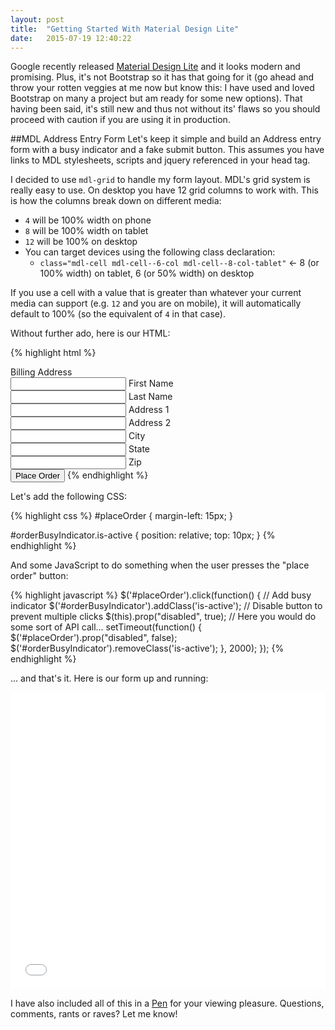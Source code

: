 ```yaml
---
layout: post
title:  "Getting Started With Material Design Lite"
date:   2015-07-19 12:40:22
---
```


Google recently released [Material Design Lite](http://www.getmdl.io/) and it looks modern and promising.  Plus, it's not Bootstrap so it has that going for it (go ahead and throw your rotten veggies at me now but know this: I have used and loved Bootstrap on many a project but am ready for some new options).  That having been said, it's still new and thus not without its' flaws so you should proceed with caution if you are using it in production.

##MDL Address Entry Form
Let's keep it simple and build an Address entry form with a busy indicator and a fake submit button.  This assumes you have links to MDL stylesheets, scripts and jquery referenced in your head tag.

I decided to use `mdl-grid` to handle my form layout.  MDL's grid system is really easy to use.  On desktop you have 12 grid columns to work with.  This is how the columns break down on different media:

* `4` will be 100% width on phone
* `8` will be 100% width on tablet
* `12` will be 100% on desktop
* You can target devices using the following class declaration: 
  * `class="mdl-cell mdl-cell--6-col mdl-cell--8-col-tablet"` <- 8 (or 100% width) on tablet, 6 (or 50% width) on desktop

If you use a cell with a value that is greater than whatever your current media can support (e.g. `12` and you are on mobile), it will automatically default to 100% (so the equivalent of `4` in that case).

Without further ado, here is our HTML:

{% highlight html %}
<div class="mdl-grid">
  <div class="mdl-typography--headline mdl-cell mdl-cell--12-col">Billing Address</div>
  <div class="mdl-textfield mdl-js-textfield mdl-cell mdl-cell--4-col">
    <input class="mdl-textfield__input" type="text" id="firstname" />
    <label class="mdl-textfield__label" for="firstname">First Name</label>
  </div>
  <div class="mdl-textfield mdl-js-textfield mdl-cell mdl-cell--4-col">
    <input class="mdl-textfield__input" type="text" id="firstname" />
    <label class="mdl-textfield__label" for="lastname">Last Name</label>
  </div>
  <div class="mdl-textfield mdl-js-textfield mdl-cell mdl-cell--4-col">
    <input class="mdl-textfield__input" type="text" id="address1" />
    <label class="mdl-textfield__label" for="address1">Address 1</label>
  </div>
  <div class="mdl-textfield mdl-js-textfield mdl-cell mdl-cell--4-col">
    <input class="mdl-textfield__input" type="text" id="address2" />
    <label class="mdl-textfield__label" for="address2">Address 2</label>
  </div>
  <div class="mdl-textfield mdl-js-textfield mdl-cell mdl-cell--4-col">
    <input class="mdl-textfield__input" type="text" id="city" />
    <label class="mdl-textfield__label" for="city">City</label>
  </div>
  <div class="mdl-textfield mdl-js-textfield mdl-cell mdl-cell--4-col">
    <input class="mdl-textfield__input" type="text" id="state" />
    <label class="mdl-textfield__label" for="state">State</label>
  </div>
  <div class="mdl-textfield mdl-js-textfield mdl-cell mdl-cell--4-col">
    <input class="mdl-textfield__input" type="text" id="zip" />
    <label class="mdl-textfield__label" for="zip">Zip</label>
  </div>
</div>
<button id="placeOrder" class="mdl-button mdl-js-button mdl-button--raised mdl-js-ripple-effect">
  Place Order
</button>
{% endhighlight %}

Let's add the following CSS:

{% highlight css %}
#placeOrder {
  margin-left: 15px;
}

#orderBusyIndicator.is-active {
  position: relative;
  top: 10px;
}
{% endhighlight %}

And some JavaScript to do something when the user presses the "place order" button:

{% highlight javascript %}
$('#placeOrder').click(function() {
  // Add busy indicator
  $('#orderBusyIndicator').addClass('is-active');
  // Disable button to prevent multiple clicks
  $(this).prop("disabled", true);
  // Here you would do some sort of API call...
  setTimeout(function() {
    $('#placeOrder').prop("disabled", false);
    $('#orderBusyIndicator').removeClass('is-active');
  }, 2000);
});
{% endhighlight %}

... and that's it.  Here is our form up and running:

<iframe height='475' src='/misc/2015-07-19/standalone.html' frameborder='no' allowtransparency='true' style='width: 100%;'>
</iframe>

I have also included all of this in a [Pen](http://codepen.io/DeanPDX/pen/QbBzJv) for your viewing pleasure.  Questions, comments, rants or raves?  Let me know!